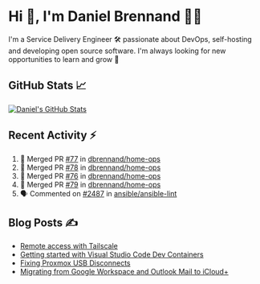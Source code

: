 # Hi 👋, I'm Daniel Brennand 👨‍💻

I'm a Service Delivery Engineer 🛠 passionate about DevOps, self-hosting and developing open source software. I'm always looking for new opportunities to learn and grow 🌱

## GitHub Stats 📈

[![Daniel's GitHub Stats](https://github-readme-stats.vercel.app/api?username=dbrennand&show_icons=true&count_private=true&hide_border=true&theme=dark)](https://github.com/anuraghazra/github-readme-stats)

## Recent Activity ⚡

<!--START_SECTION:activity-->
1. 🎉 Merged PR [#77](https://github.com/dbrennand/home-ops/pull/77) in [dbrennand/home-ops](https://github.com/dbrennand/home-ops)
2. 🎉 Merged PR [#78](https://github.com/dbrennand/home-ops/pull/78) in [dbrennand/home-ops](https://github.com/dbrennand/home-ops)
3. 🎉 Merged PR [#76](https://github.com/dbrennand/home-ops/pull/76) in [dbrennand/home-ops](https://github.com/dbrennand/home-ops)
4. 🎉 Merged PR [#79](https://github.com/dbrennand/home-ops/pull/79) in [dbrennand/home-ops](https://github.com/dbrennand/home-ops)
5. 🗣 Commented on [#2487](https://github.com/ansible/ansible-lint/issues/2487#issuecomment-2435593631) in [ansible/ansible-lint](https://github.com/ansible/ansible-lint)
<!--END_SECTION:activity-->

## Blog Posts ✍

<!-- BLOG-POST-LIST:START -->
- [Remote access with Tailscale](https://danielbrennand.com/blog/tailscale/)
- [Getting started with Visual Studio Code Dev Containers](https://danielbrennand.com/blog/vscode-dev-containers/)
- [Fixing Proxmox USB Disconnects](https://danielbrennand.com/blog/proxmox-fix-usb-disconnect/)
- [Migrating from Google Workspace and Outlook Mail to iCloud+](https://danielbrennand.com/blog/google-outlook-to-icloud+/)
<!-- BLOG-POST-LIST:END -->
